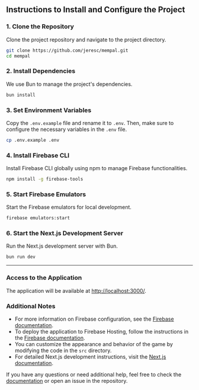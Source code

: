 ## Instructions to Install and Configure the Project

### 1. Clone the Repository

Clone the project repository and navigate to the project directory.

```bash
git clone https://github.com/jeresc/mempal.git
cd mempal
```

### 2. Install Dependencies

We use Bun to manage the project's dependencies.

```bash
bun install
```

### 3. Set Environment Variables

Copy the `.env.example` file and rename it to `.env`. Then, make sure to configure the necessary variables in the `.env` file.

```bash
cp .env.example .env
```

### 4. Install Firebase CLI

Install Firebase CLI globally using npm to manage Firebase functionalities.

```bash
npm install -g firebase-tools
```

### 5. Start Firebase Emulators

Start the Firebase emulators for local development.

```bash
firebase emulators:start
```

### 6. Start the Next.js Development Server

Run the Next.js development server with Bun.

```bash
bun run dev
```

---

### Access to the Application

The application will be available at [http://localhost:3000/](http://localhost:3000/).

### Additional Notes

- For more information on Firebase configuration, see the [Firebase documentation](https://firebase.google.com/docs/hosting/quickstart).
- To deploy the application to Firebase Hosting, follow the instructions in the [Firebase documentation](https://firebase.google.com/docs/hosting/quickstart).
- You can customize the appearance and behavior of the game by modifying the code in the `src` directory.
- For detailed Next.js development instructions, visit the [Next.js documentation](https://nextjs.org/docs).

If you have any questions or need additional help, feel free to check the [documentation](https://github.com/jeresc/mempal) or open an issue in the repository.
